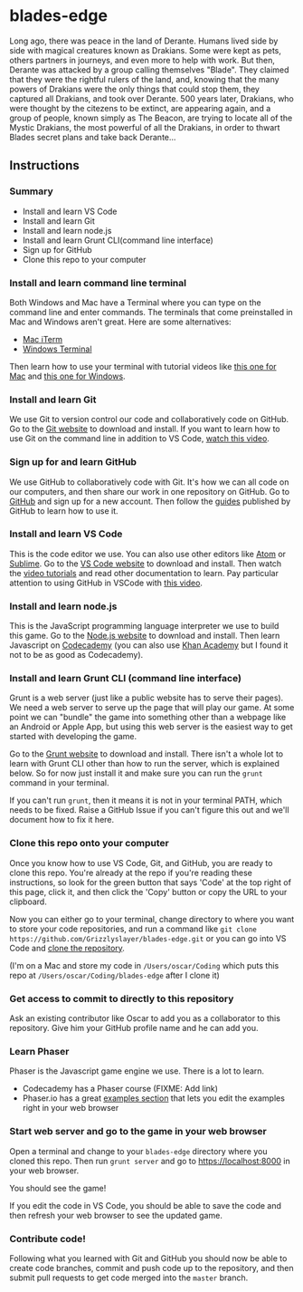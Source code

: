 # blades-edge
Long ago, there was peace in the land of Derante. Humans lived side by side with magical creatures known as Drakians. Some were kept as pets, others partners in journeys, and even more to help with work. But then, Derante was attacked by a group calling themselves "Blade". They claimed that they were the rightful rulers of the land, and, knowing that the many powers of Drakians were the only things that could stop them, they captured all Drakians, and took over Derante. 500 years later, Drakians, who were thought by the citezens to be extinct, are appearing again, and a group of people, known simply as The Beacon, are trying to locate all of the Mystic Drakians, the most powerful of all the Drakians, in order to thwart Blades secret plans and take back Derante...

## Instructions

### Summary

* Install and learn VS Code
* Install and learn Git
* Install and learn node.js
* Install and learn Grunt CLI(command line interface)
* Sign up for GitHub
* Clone this repo to your computer

### Install and learn command line terminal
Both Windows and Mac have a Terminal where you can type on the command line and enter commands. The terminals that come preinstalled in Mac and Windows aren't great. Here are some alternatives:

* [Mac iTerm](https://iterm2.com)
* [Windows Terminal](https://github.com/microsoft/terminal)

Then learn how to use your terminal with tutorial videos like [this one for Mac](https://www.youtube.com/watch?v=aKRYQsKR46I) and [this one for Windows](https://www.youtube.com/watch?v=MBBWVgE0ewk).

### Install and learn Git
We use Git to version control our code and collaboratively code on GitHub. Go to the [Git website](https://git-scm.com/downloads) to download and install. If you want to learn how to use Git on the command line in addition to VS Code, [watch this video](https://www.youtube.com/watch?v=USjZcfj8yxE).

### Sign up for and learn GitHub
We use GitHub to collaboratively code with Git. It's how we can all code on our computers, and then share our work in one repository on GitHub. Go to [GitHub](https://github.com) and sign up for a new account. Then follow the [guides](https://guides.github.com) published by GitHub to learn how to use it.

### Install and learn VS Code
This is the code editor we use. You can also use other editors like [Atom](https://atom.io) or [Sublime](https://sublimetext.com). Go to the [VS Code website](https://code.visualstudio.com/) to download and install. Then watch the [video tutorials](https://code.visualstudio.com/docs/introvideos/basics) and read other documentation to learn. Pay particular attention to using GitHub in VSCode with [this video](https://www.youtube.com/watch?v=Fk12ELJ9Bww).

### Install and learn node.js
This is the JavaScript programming language interpreter we use to build this game. Go to the [Node.js website](https://nodejs.org) to download and install. Then learn Javascript on [Codecademy](https://www.codecademy.com/learn) (you can also use [Khan Academy](https://khanacademy.org) but I found it not to be as good as Codecademy).

### Install and learn Grunt CLI (command line interface)
Grunt is a web server (just like a public website has to serve their pages). We need a web server to serve up the page that will play our game. At some point we can "bundle" the game into something other than a webpage like an Android or Apple App, but using this web server is the easiest way to get started with developing the game.

Go to the [Grunt website](https://gruntjs.com/getting-started) to download and install. There isn't a whole lot to learn with Grunt CLI other than how to run the server, which is explained below. So for now just install it and make sure you can run the `grunt` command in your terminal.

If you can't run `grunt`, then it means it is not in your terminal PATH, which needs to be fixed. Raise a GitHub Issue if you can't figure this out and we'll document how to fix it here.


### Clone this repo onto your computer
Once you know how to use VS Code, Git, and GitHub, you are ready to clone this repo. You're already at the repo if you're reading these instructions, so look for the green button that says 'Code' at the top right of this page, click it, and then click the 'Copy' button or copy the URL to your clipboard.

Now you can either go to your terminal, change directory to where you want to store your code repositories, and run a command like `git clone https://github.com/Grizzlyslayer/blades-edge.git` or you can go into VS Code and [clone the repository](https://code.visualstudio.com/docs/editor/versioncontrol#_cloning-a-repository).

(I'm on a Mac and store my code in `/Users/oscar/Coding` which puts this repo at `/Users/oscar/Coding/blades-edge` after I clone it)


### Get access to commit to directly to this repository
Ask an existing contributor like Oscar to add you as a collaborator to this repository. Give him your GitHub profile name and he can add you.


### Learn Phaser 

Phaser is the Javascript game engine we use. There is a lot to learn.

* Codecademy has a Phaser course (FIXME: Add link)
* Phaser.io has a great [examples section](https://phaser.io/examples/v3) that lets you edit the examples right in your web browser


### Start web server and go to the game in your web browser

Open a terminal and change to your `blades-edge` directory where you cloned this repo. Then run `grunt server` and go to [https://localhost:8000](https://localhost:8000) in your web browser.

You should see the game!

If you edit the code in VS Code, you should be able to save the code and then refresh your web browser to see the updated game.


### Contribute code!

Following what you learned with Git and GitHub you should now be able to create code branches, commit and push code up to the repository, and then submit pull requests to get code merged into the `master` branch.
